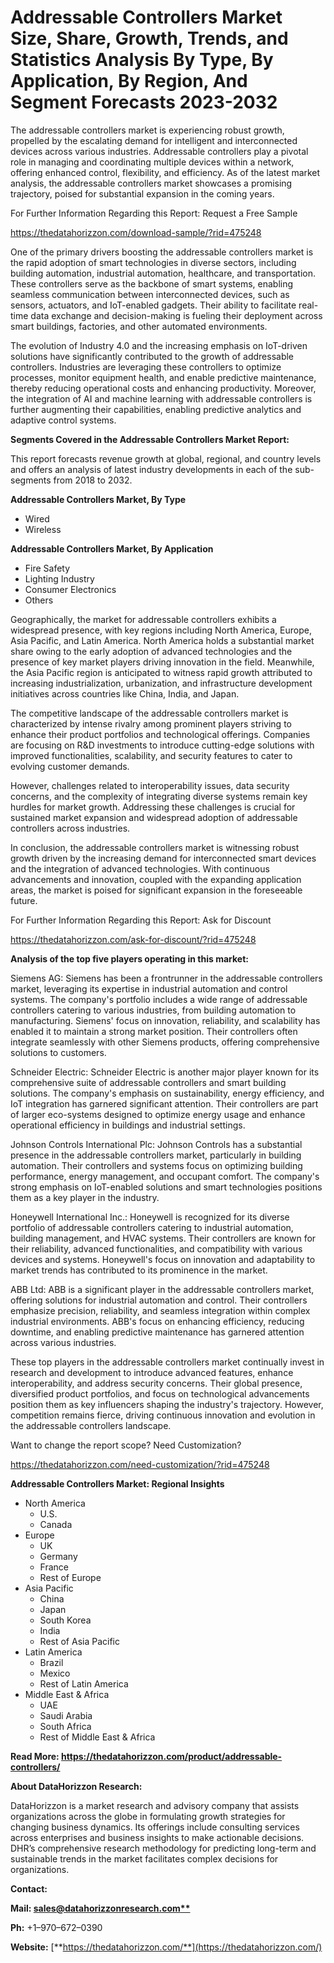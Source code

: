 ﻿# **Addressable Controllers Market Size, Share, Growth, Trends, and Statistics Analysis By Type, By Application, By Region, And Segment Forecasts 2023-2032**

The addressable controllers market is experiencing robust growth, propelled by the escalating demand for intelligent and interconnected devices across various industries. Addressable controllers play a pivotal role in managing and coordinating multiple devices within a network, offering enhanced control, flexibility, and efficiency. As of the latest market analysis, the addressable controllers market showcases a promising trajectory, poised for substantial expansion in the coming years.

For Further Information Regarding this Report: Request a Free Sample

<https://thedatahorizzon.com/download-sample/?rid=475248>

One of the primary drivers boosting the addressable controllers market is the rapid adoption of smart technologies in diverse sectors, including building automation, industrial automation, healthcare, and transportation. These controllers serve as the backbone of smart systems, enabling seamless communication between interconnected devices, such as sensors, actuators, and IoT-enabled gadgets. Their ability to facilitate real-time data exchange and decision-making is fueling their deployment across smart buildings, factories, and other automated environments.

The evolution of Industry 4.0 and the increasing emphasis on IoT-driven solutions have significantly contributed to the growth of addressable controllers. Industries are leveraging these controllers to optimize processes, monitor equipment health, and enable predictive maintenance, thereby reducing operational costs and enhancing productivity. Moreover, the integration of AI and machine learning with addressable controllers is further augmenting their capabilities, enabling predictive analytics and adaptive control systems.

**Segments Covered in the Addressable Controllers Market Report:**

This report forecasts revenue growth at global, regional, and country levels and offers an analysis of latest industry developments in each of the sub-segments from 2018 to 2032.

**Addressable Controllers Market, By Type**

- Wired
- Wireless

**Addressable Controllers Market, By Application**

- Fire Safety
- Lighting Industry
- Consumer Electronics
- Others

Geographically, the market for addressable controllers exhibits a widespread presence, with key regions including North America, Europe, Asia Pacific, and Latin America. North America holds a substantial market share owing to the early adoption of advanced technologies and the presence of key market players driving innovation in the field. Meanwhile, the Asia Pacific region is anticipated to witness rapid growth attributed to increasing industrialization, urbanization, and infrastructure development initiatives across countries like China, India, and Japan.

The competitive landscape of the addressable controllers market is characterized by intense rivalry among prominent players striving to enhance their product portfolios and technological offerings. Companies are focusing on R&D investments to introduce cutting-edge solutions with improved functionalities, scalability, and security features to cater to evolving customer demands.

However, challenges related to interoperability issues, data security concerns, and the complexity of integrating diverse systems remain key hurdles for market growth. Addressing these challenges is crucial for sustained market expansion and widespread adoption of addressable controllers across industries.

In conclusion, the addressable controllers market is witnessing robust growth driven by the increasing demand for interconnected smart devices and the integration of advanced technologies. With continuous advancements and innovation, coupled with the expanding application areas, the market is poised for significant expansion in the foreseeable future.

For Further Information Regarding this Report: Ask for Discount

<https://thedatahorizzon.com/ask-for-discount/?rid=475248>



**Analysis of the top five players operating in this market:**

Siemens AG: Siemens has been a frontrunner in the addressable controllers market, leveraging its expertise in industrial automation and control systems. The company's portfolio includes a wide range of addressable controllers catering to various industries, from building automation to manufacturing. Siemens' focus on innovation, reliability, and scalability has enabled it to maintain a strong market position. Their controllers often integrate seamlessly with other Siemens products, offering comprehensive solutions to customers.

Schneider Electric: Schneider Electric is another major player known for its comprehensive suite of addressable controllers and smart building solutions. The company's emphasis on sustainability, energy efficiency, and IoT integration has garnered significant attention. Their controllers are part of larger eco-systems designed to optimize energy usage and enhance operational efficiency in buildings and industrial settings.

Johnson Controls International Plc: Johnson Controls has a substantial presence in the addressable controllers market, particularly in building automation. Their controllers and systems focus on optimizing building performance, energy management, and occupant comfort. The company's strong emphasis on IoT-enabled solutions and smart technologies positions them as a key player in the industry.

Honeywell International Inc.: Honeywell is recognized for its diverse portfolio of addressable controllers catering to industrial automation, building management, and HVAC systems. Their controllers are known for their reliability, advanced functionalities, and compatibility with various devices and systems. Honeywell's focus on innovation and adaptability to market trends has contributed to its prominence in the market.

ABB Ltd: ABB is a significant player in the addressable controllers market, offering solutions for industrial automation and control. Their controllers emphasize precision, reliability, and seamless integration within complex industrial environments. ABB's focus on enhancing efficiency, reducing downtime, and enabling predictive maintenance has garnered attention across various industries.

These top players in the addressable controllers market continually invest in research and development to introduce advanced features, enhance interoperability, and address security concerns. Their global presence, diversified product portfolios, and focus on technological advancements position them as key influencers shaping the industry's trajectory. However, competition remains fierce, driving continuous innovation and evolution in the addressable controllers landscape.


Want to change the report scope? Need Customization?

<https://thedatahorizzon.com/need-customization/?rid=475248>



**Addressable Controllers Market: Regional Insights**

- North America
  - U.S.
  - Canada
- Europe
  - UK
  - Germany
  - France
  - Rest of Europe
- Asia Pacific
  - China
  - Japan
  - South Korea
  - India
  - Rest of Asia Pacific
- Latin America
  - Brazil
  - Mexico
  - Rest of Latin America
- Middle East & Africa
  - UAE
  - Saudi Arabia
  - South Africa
  - Rest of Middle East & Africa

**Read More: https://thedatahorizzon.com/product/addressable-controllers/**

**About DataHorizzon Research:**

DataHorizzon is a market research and advisory company that assists organizations across the globe in formulating growth strategies for changing business dynamics. Its offerings include consulting services across enterprises and business insights to make actionable decisions. DHR’s comprehensive research methodology for predicting long-term and sustainable trends in the market facilitates complex decisions for organizations.

**Contact:**

**Mail: [sales@datahorizzonresearch.com**](mailto:sales@datahorizzonresearch.com)**

**Ph:** +1–970–672–0390

**Website:** [**https://thedatahorizzon.com/**](https://thedatahorizzon.com/)


